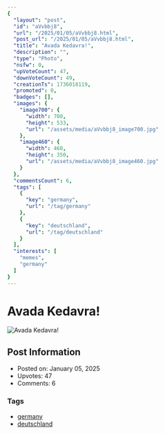 ```yaml
---
{
  "layout": "post",
  "id": "aVvbbj8",
  "url": "/2025/01/05/aVvbbj8.html",
  "post_url": "/2025/01/05/aVvbbj8.html",
  "title": "Avada Kedavra!",
  "description": "",
  "type": "Photo",
  "nsfw": 0,
  "upVoteCount": 47,
  "downVoteCount": 49,
  "creationTs": 1736018119,
  "promoted": 0,
  "badges": [],
  "images": {
    "image700": {
      "width": 700,
      "height": 533,
      "url": "/assets/media/aVvbbj8_image700.jpg"
    },
    "image460": {
      "width": 460,
      "height": 350,
      "url": "/assets/media/aVvbbj8_image460.jpg"
    }
  },
  "commentsCount": 6,
  "tags": [
    {
      "key": "germany",
      "url": "/tag/germany"
    },
    {
      "key": "deutschland",
      "url": "/tag/deutschland"
    }
  ],
  "interests": [
    "memes",
    "germany"
  ]
}
---
```


# Avada Kedavra!

![Avada Kedavra!](/assets/media/aVvbbj8_image700.jpg)

## Post Information

- Posted on: January 05, 2025
- Upvotes: 47
- Comments: 6

### Tags

- [germany](/tag/germany)
- [deutschland](/tag/deutschland)
